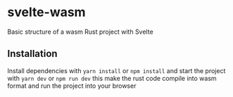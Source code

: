 # svelte-wasm
Basic structure of a wasm Rust project with Svelte

## Installation
Install dependencies with `yarn install` or `npm install` and start the project with `yarn dev` or `npm run dev` this make the rust code compile into wasm format and run the project into your browser
